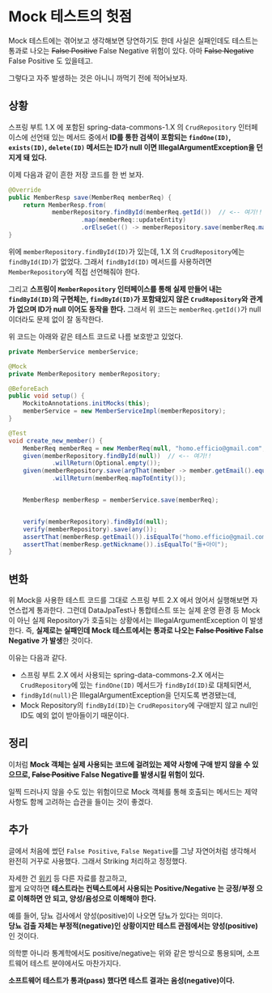 # Mock 테스트의 헛점

Mock 테스트에는 겪어보고 생각해보면 당연하기도 한데 사실은 실패인데도 테스트는 통과로 나오는 ~~False Positive~~ False Negative 위험이 있다. 아마 ~~False Negative~~ False Positive 도 있을테고.

그렇다고 자주 발생하는 것은 아니니 까먹기 전에 적어놔보자.

## 상황

스프링 부트 1.X 에 포함된 spring-data-commons-1.X 의 `CrudRepository` 인터페이스에 선언돼 있는 메서드 중에서 **ID를 통한 검색이 포함되는 `findOne(ID)`, `exists(ID)`, `delete(ID)` 메서드는 ID가 null 이면 IllegalArgumentException을 던지게 돼 있다.**

이제 다음과 같이 흔한 저장 코드를 한 번 보자.

```java
@Override
public MemberResp save(MemberReq memberReq) {
    return MemberResp.from(
            memberRepository.findById(memberReq.getId())  // <-- 여기!!
                    .map(memberReq::updateEntity)
                    .orElseGet(() -> memberRepository.save(memberReq.mapToEntity())));
}
```

위에 `memberRepository.findById(ID)`가 있는데, 1.X 의 `CrudRepository`에는 `findById(ID)`가 없었다. 그래서 `findById(ID)` 메서드를 사용하려면 `MemberRepository`에 직접 선언해줘야 한다.

그리고 **스프링이 `MemberRepository` 인터페이스를 통해 실제 만들어 내는 `findById(ID)`의 구현체는, `findById(ID)`가 포함돼있지 않은 `CrudRepository`와 관계가 없으며 ID가 null 이어도 동작을 한다.** 그래서 위 코드는 `memberReq.getId()`가 null 이더라도 문제 없이 잘 동작한다.

위 코드는 아래와 같은 테스트 코드로 나름 보호받고 있었다.

```java
private MemberService memberService;

@Mock
private MemberRepository memberRepository;

@BeforeEach
public void setup() {
    MockitoAnnotations.initMocks(this);
    memberService = new MemberServiceImpl(memberRepository);
}

@Test
void create_new_member() {
    MemberReq memberReq = new MemberReq(null, "homo.efficio@gmail.com", "Abcd!234", "돌+아이");
    given(memberRepository.findById(null))  // <-- 여기!!
            .willReturn(Optional.empty());
    given(memberRepository.save(argThat(member -> member.getEmail().equals("homo.efficio@gmail.com"))))
            .willReturn(memberReq.mapToEntity());


    MemberResp memberResp = memberService.save(memberReq);


    verify(memberRepository).findById(null);
    verify(memberRepository).save(any());
    assertThat(memberResp.getEmail()).isEqualTo("homo.efficio@gmail.com");
    assertThat(memberResp.getNickname()).isEqualTo("돌+아이");
}
```

## 변화

위 Mock을 사용한 테스트 코드를 그대로 스프링 부트 2.X 에서 얹어서 실행해보면 자연스럽게 통과한다. 그런데 DataJpaTest나 통합테스트 또는 실제 운영 환경 등 Mock이 아닌 실제 Repository가 호출되는 상황에서는 IllegalArgumentException 이 발생한다. 즉, **실제로는 실패인데 Mock 테스트에서는 통과로 나오는 ~~False Positive~~ False Negative 가 발생**한 것이다.

이유는 다음과 같다.

- 스프링 부트 2.X 에서 사용되는 spring-data-commons-2.X 에서는 `CrudRepository`에 있는 `findOne(ID)` 메서드가 `findById(ID)`로 대체되면서, 
- `findById(null)`은 IllegalArgumentException을 던지도록 변경됐는데, 
- Mock Repository의 `findById(ID)`는 `CrudRepository`에 구애받지 않고 null인 ID도 예외 없이 받아들이기 때문이다.

## 정리

이처럼 **Mock 객체는 실제 사용되는 코드에 걸려있는 제약 사항에 구애 받지 않을 수 있으므로, ~~False Positive~~ False Negative를 발생시킬 위험이 있다.**

일찍 드러나지 않을 수도 있는 위험이므로 Mock 객체를 통해 호출되는 메서드는 제약 사항도 함께 고려하는 습관을 들이는 것이 좋겠다.

## 추가

글에서 처음에 썼던 `False Positive`, `False Negative`를 그냥 자연어처럼 생각해서 완전히 거꾸로 사용했다. 그래서 Striking 처리하고 정정했다.  

자세한 건 [위키](https://en.wikipedia.org/wiki/False_positives_and_false_negatives) 등 다른 자료를 참고하고,  
짧게 요약하면 **테스트라는 컨텍스트에서 사용되는 Positive/Negative 는 긍정/부정 으로 이해하면 안 되고, 양성/음성으로 이해해야 한다.**

예를 들어, 당뇨 검사에서 양성(positive)이 나오면 당뇨가 있다는 의미다.  
**당뇨 검출 자체는 부정적(negative)인 상황이지만 테스트 관점에서는 양성(positive)** 인 것이다.

의학뿐 아니라 통계학에서도 positive/negative는 위와 같은 방식으로 통용되며, 소프트웨어 테스트 분야에서도 마찬가지다.

**소프트웨어 테스트가 통과(pass) 했다면 테스트 결과는 음성(negative)이다.**


